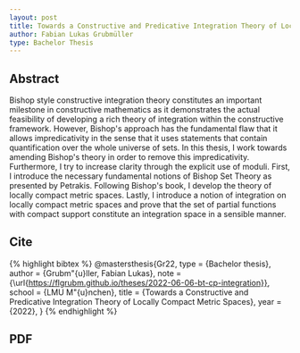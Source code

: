 ```yaml
---
layout: post
title: Towards a Constructive and Predicative Integration Theory of Locally Compact Metric Spaces
author: Fabian Lukas Grubmüller
type: Bachelor Thesis
---
```


## Abstract

Bishop style constructive integration theory constitutes an important milestone in constructive mathematics as it demonstrates the actual feasibility of developing a rich theory of integration within the constructive framework. However, Bishop's approach has the fundamental flaw that it allows impredicativity in the sense that it uses statements that contain quantification over the whole universe of sets. In this thesis, I work towards amending Bishop's theory in order to remove this impredicativity. Furthermore, I try to increase clarity through the explicit use of moduli. First, I introduce the necessary fundamental notions of Bishop Set Theory as presented by Petrakis. Following Bishop's book, I develop the theory of locally compact metric spaces. Lastly, I introduce a notion of integration on locally compact metric spaces and prove that the set of partial functions with compact support constitute an integration space in a sensible manner.

## Cite

{% highlight bibtex %}
@mastersthesis{Gr22,
    type = {Bachelor thesis},
    author = {Grubm\"{u}ller, Fabian Lukas},
    note = {\url{https://flgrubm.github.io/theses/2022-06-06-bt-cp-integration}},
    school = {LMU M\"{u}nchen},
    title = {Towards a Constructive and Predicative Integration Theory of Locally Compact Metric Spaces},
    year = {2022},
}
{% endhighlight %}

## PDF
